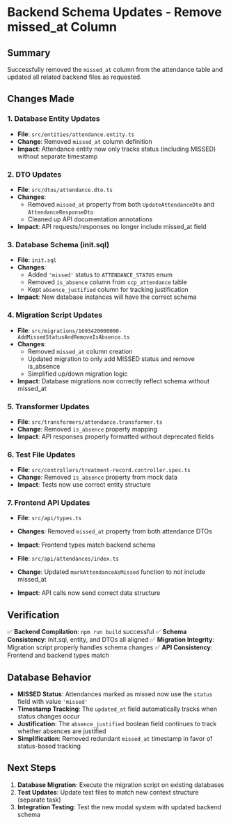 # Backend Schema Updates - Remove missed_at Column

## Summary

Successfully removed the `missed_at` column from the attendance table and updated all related backend files as requested.

## Changes Made

### 1. Database Entity Updates

- **File**: `src/entities/attendance.entity.ts`
- **Change**: Removed `missed_at` column definition
- **Impact**: Attendance entity now only tracks status (including MISSED) without separate timestamp

### 2. DTO Updates

- **File**: `src/dtos/attendance.dto.ts`
- **Changes**:
  - Removed `missed_at` property from both `UpdateAttendanceDto` and `AttendanceResponseDto`
  - Cleaned up API documentation annotations
- **Impact**: API requests/responses no longer include missed_at field

### 3. Database Schema (init.sql)

- **File**: `init.sql`
- **Changes**:
  - Added `'missed'` status to `ATTENDANCE_STATUS` enum
  - Removed `is_absence` column from `scp_attendance` table
  - Kept `absence_justified` column for tracking justification
- **Impact**: New database instances will have the correct schema

### 4. Migration Script Updates

- **File**: `src/migrations/1693420000000-AddMissedStatusAndRemoveIsAbsence.ts`
- **Changes**:
  - Removed `missed_at` column creation
  - Updated migration to only add MISSED status and remove is_absence
  - Simplified up/down migration logic
- **Impact**: Database migrations now correctly reflect schema without missed_at

### 5. Transformer Updates

- **File**: `src/transformers/attendance.transformer.ts`
- **Change**: Removed `is_absence` property mapping
- **Impact**: API responses properly formatted without deprecated fields

### 6. Test File Updates

- **File**: `src/controllers/treatment-record.controller.spec.ts`
- **Change**: Removed `is_absence` property from mock data
- **Impact**: Tests now use correct entity structure

### 7. Frontend API Updates

- **File**: `src/api/types.ts`
- **Changes**: Removed `missed_at` property from both attendance DTOs
- **Impact**: Frontend types match backend schema

- **File**: `src/api/attendances/index.ts`
- **Change**: Updated `markAttendanceAsMissed` function to not include missed_at
- **Impact**: API calls now send correct data structure

## Verification

✅ **Backend Compilation**: `npm run build` successful
✅ **Schema Consistency**: init.sql, entity, and DTOs all aligned
✅ **Migration Integrity**: Migration script properly handles schema changes
✅ **API Consistency**: Frontend and backend types match

## Database Behavior

- **MISSED Status**: Attendances marked as missed now use the `status` field with value `'missed'`
- **Timestamp Tracking**: The `updated_at` field automatically tracks when status changes occur
- **Justification**: The `absence_justified` boolean field continues to track whether absences are justified
- **Simplification**: Removed redundant `missed_at` timestamp in favor of status-based tracking

## Next Steps

1. **Database Migration**: Execute the migration script on existing databases
2. **Test Updates**: Update test files to match new context structure (separate task)
3. **Integration Testing**: Test the new modal system with updated backend schema
